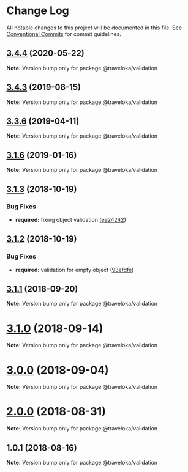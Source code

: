 # Change Log

All notable changes to this project will be documented in this file.
See [Conventional Commits](https://conventionalcommits.org) for commit guidelines.

<a name="3.4.4"></a>
## [3.4.4](https://github.com/vanydeasy/react-schema/compare/v3.4.3...v3.4.4) (2020-05-22)

**Note:** Version bump only for package @traveloka/validation





<a name="3.4.3"></a>
## [3.4.3](https://github.com/vanydeasy/react-schema/compare/v3.4.2...v3.4.3) (2019-08-15)

**Note:** Version bump only for package @traveloka/validation





<a name="3.3.6"></a>
## [3.3.6](https://github.com/Jekiwijaya/react-schema/compare/v3.3.5...v3.3.6) (2019-04-11)

**Note:** Version bump only for package @traveloka/validation





<a name="3.1.6"></a>
## [3.1.6](https://github.com/Jekiwijaya/react-schema/compare/v3.1.5...v3.1.6) (2019-01-16)

**Note:** Version bump only for package @traveloka/validation





<a name="3.1.3"></a>
## [3.1.3](https://github.com/Jekiwijaya/react-schema/compare/v3.1.2...v3.1.3) (2018-10-19)


### Bug Fixes

* **required:** fixing object validation ([ee24242](https://github.com/Jekiwijaya/react-schema/commit/ee24242))





<a name="3.1.2"></a>
## [3.1.2](https://github.com/Jekiwijaya/react-schema/compare/v3.1.1...v3.1.2) (2018-10-19)


### Bug Fixes

* **required:** validation for empty object ([93efdfe](https://github.com/Jekiwijaya/react-schema/commit/93efdfe))





<a name="3.1.1"></a>
## [3.1.1](https://github.com/Jekiwijaya/react-schema/compare/v3.1.0...v3.1.1) (2018-09-20)

**Note:** Version bump only for package @traveloka/validation





<a name="3.1.0"></a>
# [3.1.0](https://github.com/Jekiwijaya/react-schema/compare/v3.0.0...v3.1.0) (2018-09-14)

**Note:** Version bump only for package @traveloka/validation





<a name="3.0.0"></a>
# [3.0.0](https://github.com/Jekiwijaya/react-schema/compare/v2.0.1...v3.0.0) (2018-09-04)

**Note:** Version bump only for package @traveloka/validation





<a name="2.0.0"></a>
# [2.0.0](https://github.com/Jekiwijaya/react-schema/compare/v1.0.6...v2.0.0) (2018-08-31)

**Note:** Version bump only for package @traveloka/validation





<a name="1.0.1"></a>
## 1.0.1 (2018-08-16)

**Note:** Version bump only for package @traveloka/validation
